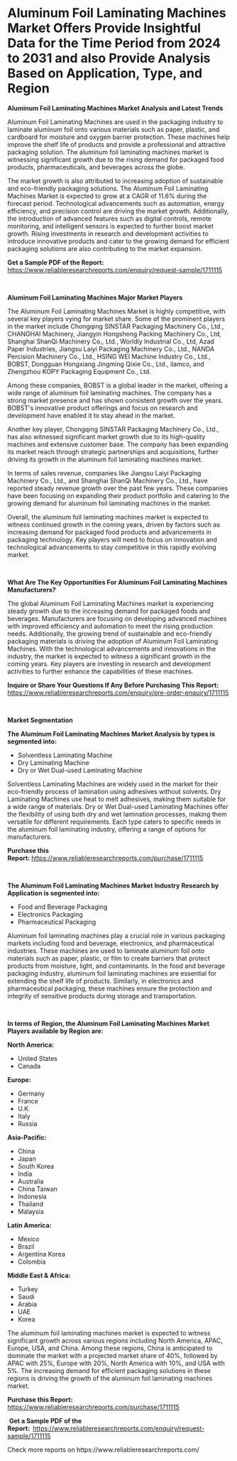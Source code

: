 <p><h1>Aluminum Foil Laminating Machines Market Offers Provide Insightful Data for the Time Period from 2024 to 2031 and also Provide Analysis Based on Application, Type, and Region</h1></p><p><strong>Aluminum Foil Laminating Machines Market Analysis and Latest Trends</strong></p>
<p><p>Aluminum Foil Laminating Machines are used in the packaging industry to laminate aluminum foil onto various materials such as paper, plastic, and cardboard for moisture and oxygen barrier protection. These machines help improve the shelf life of products and provide a professional and attractive packaging solution. The aluminum foil laminating machines market is witnessing significant growth due to the rising demand for packaged food products, pharmaceuticals, and beverages across the globe.</p><p>The market growth is also attributed to increasing adoption of sustainable and eco-friendly packaging solutions. The Aluminum Foil Laminating Machines Market is expected to grow at a CAGR of 11.6% during the forecast period. Technological advancements such as automation, energy efficiency, and precision control are driving the market growth. Additionally, the introduction of advanced features such as digital controls, remote monitoring, and intelligent sensors is expected to further boost market growth. Rising investments in research and development activities to introduce innovative products and cater to the growing demand for efficient packaging solutions are also contributing to the market expansion.</p></p>
<p><strong>Get a Sample PDF of the Report:&nbsp;</strong> <a href="https://www.reliableresearchreports.com/enquiry/request-sample/1711115">https://www.reliableresearchreports.com/enquiry/request-sample/1711115</a></p>
<p>&nbsp;</p>
<p><strong>Aluminum Foil Laminating Machines Major Market Players</strong></p>
<p><p>The Aluminum Foil Laminating Machines Market is highly competitive, with several key players vying for market share. Some of the prominent players in the market include Chongqing SINSTAR Packaging Machinery Co., Ltd., CHANGHAI Machinery, Jiangyin Hongsheng Packing Machinery Co., Ltd, Shanghai ShanQi Machinery Co., Ltd., Worldly Industrial Co., Ltd, Azad Paper Industries, Jiangsu Laiyi Packaging Machinery Co., Ltd., NANDA Percision Machinery Co., Ltd., HSING WEI Machine Industry Co., Ltd., BOBST, Dongguan Hongxiang Jingming Qixie Co., Ltd., ilamco, and Zhengzhou KOPY Packaging Equipment Co., Ltd.</p><p>Among these companies, BOBST is a global leader in the market, offering a wide range of aluminum foil laminating machines. The company has a strong market presence and has shown consistent growth over the years. BOBST's innovative product offerings and focus on research and development have enabled it to stay ahead in the market.</p><p>Another key player, Chongqing SINSTAR Packaging Machinery Co., Ltd., has also witnessed significant market growth due to its high-quality machines and extensive customer base. The company has been expanding its market reach through strategic partnerships and acquisitions, further driving its growth in the aluminum foil laminating machines market.</p><p>In terms of sales revenue, companies like Jiangsu Laiyi Packaging Machinery Co., Ltd., and Shanghai ShanQi Machinery Co., Ltd., have reported steady revenue growth over the past few years. These companies have been focusing on expanding their product portfolio and catering to the growing demand for aluminum foil laminating machines in the market.</p><p>Overall, the aluminum foil laminating machines market is expected to witness continued growth in the coming years, driven by factors such as increasing demand for packaged food products and advancements in packaging technology. Key players will need to focus on innovation and technological advancements to stay competitive in this rapidly evolving market.</p></p>
<p>&nbsp;</p>
<p><strong>What Are The Key Opportunities For Aluminum Foil Laminating Machines Manufacturers?</strong></p>
<p><p>The global Aluminum Foil Laminating Machines market is experiencing steady growth due to the increasing demand for packaged foods and beverages. Manufacturers are focusing on developing advanced machines with improved efficiency and automation to meet the rising production needs. Additionally, the growing trend of sustainable and eco-friendly packaging materials is driving the adoption of Aluminum Foil Laminating Machines. With the technological advancements and innovations in the industry, the market is expected to witness a significant growth in the coming years. Key players are investing in research and development activities to further enhance the capabilities of these machines.</p></p>
<p><strong>Inquire or Share Your Questions If Any Before Purchasing This Report:</strong> <a href="https://www.reliableresearchreports.com/enquiry/pre-order-enquiry/1711115">https://www.reliableresearchreports.com/enquiry/pre-order-enquiry/1711115</a></p>
<p>&nbsp;</p>
<p><strong>Market Segmentation</strong></p>
<p><strong>The Aluminum Foil Laminating Machines Market Analysis by types is segmented into:</strong></p>
<p><ul><li>Solventless Laminating Machine</li><li>Dry Laminating Machine</li><li>Dry or Wet Dual-used Laminating Machine</li></ul></p>
<p><p>Solventless Laminating Machines are widely used in the market for their eco-friendly process of lamination using adhesives without solvents. Dry Laminating Machines use heat to melt adhesives, making them suitable for a wide range of materials. Dry or Wet Dual-used Laminating Machines offer the flexibility of using both dry and wet lamination processes, making them versatile for different requirements. Each type caters to specific needs in the aluminum foil laminating industry, offering a range of options for manufacturers.</p></p>
<p><strong>Purchase this Report:&nbsp;</strong><a href="https://www.reliableresearchreports.com/purchase/1711115">https://www.reliableresearchreports.com/purchase/1711115</a></p>
<p>&nbsp;</p>
<p><strong>The Aluminum Foil Laminating Machines Market Industry Research by Application is segmented into:</strong></p>
<p><ul><li>Food and Beverage Packaging</li><li>Electronics Packaging</li><li>Pharmaceutical Packaging</li></ul></p>
<p><p>Aluminum foil laminating machines play a crucial role in various packaging markets including food and beverage, electronics, and pharmaceutical industries. These machines are used to laminate aluminum foil onto materials such as paper, plastic, or film to create barriers that protect products from moisture, light, and contaminants. In the food and beverage packaging industry, aluminum foil laminating machines are essential for extending the shelf life of products. Similarly, in electronics and pharmaceutical packaging, these machines ensure the protection and integrity of sensitive products during storage and transportation.</p></p>
<p>&nbsp;</p>
<p><strong>In terms of Region, the Aluminum Foil Laminating Machines Market Players available by Region are:</strong></p>
<p>
    <p> <strong> North America: </strong>
        <ul>
            <li>United States</li>
            <li>Canada</li>
        </ul>
        </p> 
    <p> <strong> Europe: </strong>
        <ul>
            <li>Germany</li>
            <li>France</li>
            <li>U.K.</li>
            <li>Italy</li>
            <li>Russia</li>
        </ul>
        </p> 
    <p> <strong> Asia-Pacific: </strong>
        <ul>
            <li>China</li>
            <li>Japan</li>
            <li>South Korea</li>
            <li>India</li>
            <li>Australia</li>
            <li>China Taiwan</li>
            <li>Indonesia</li>
            <li>Thailand</li>
            <li>Malaysia</li>
        </ul>
        </p> 
    <p> <strong> Latin America: </strong>
        <ul>
            <li>Mexico</li>
            <li>Brazil</li>
            <li>Argentina Korea</li>
            <li>Colombia</li>
        </ul>
        </p> 
    <p> <strong> Middle East & Africa: </strong>
        <ul>
            <li>Turkey</li>
            <li>Saudi</li>
            <li>Arabia</li>
            <li>UAE</li>
            <li>Korea</li>
        </ul>
    </p>
    </p>
<p><p>The aluminum foil laminating machines market is expected to witness significant growth across various regions including North America, APAC, Europe, USA, and China. Among these regions, China is anticipated to dominate the market with a projected market share of 40%, followed by APAC with 25%, Europe with 20%, North America with 10%, and USA with 5%. The increasing demand for efficient packaging solutions in these regions is driving the growth of the aluminum foil laminating machines market.</p></p>
<p><strong>Purchase this Report: </strong><a href="https://www.reliableresearchreports.com/purchase/1711115">https://www.reliableresearchreports.com/purchase/1711115</a></p>
<p>&nbsp;<strong>Get a Sample PDF of the Report:&nbsp;&nbsp;</strong><a href="https://www.reliableresearchreports.com/enquiry/request-sample/1711115">https://www.reliableresearchreports.com/enquiry/request-sample/1711115</a></p>
<p><strong></strong></p>
<p>Check more reports on https://www.reliableresearchreports.com/</p>